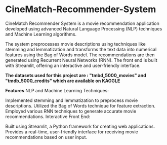 # CineMatch-Recommender-System
CineMatch Recommender System is a movie recommendation application developed using advanced Natural Language Processing (NLP) techniques and Machine Learning algorithms. 

The system preprocesses movie descriptions using techniques like stemming and lemmatization and transforms the text data into numerical features using the Bag of Words model. The recommendations are then generated using Recurrent Neural Networks (RNN). The front end is built with Streamlit, offering an interactive and user-friendly interface.

**The datasets used for this project are : "tmbd_5000_movies" and "tmdb_5000_credits" which are available on KAGGLE**

**Features**
NLP and Machine Learning Techniques:

Implemented stemming and lemmatization to preprocess movie descriptions.
Utilized the Bag of Words technique for feature extraction.
Employed various RNN techniques to generate accurate movie recommendations.
Interactive Front End:

Built using Streamlit, a Python framework for creating web applications.
Provides a real-time, user-friendly interface for receiving movie recommendations based on user input.
